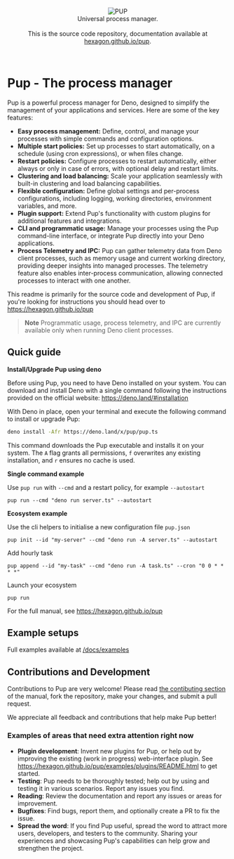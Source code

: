 <br>
<p align="center">
<img src="https://cdn.jsdelivr.net/gh/hexagon/pup@master/docs/resources/pup_dark.png" alt="PUP"><br>
Universal process manager.<br><br>
This is the source code repository, documentation available at <a href="https://hexagon.github.io/pup">hexagon.github.io/pup</a>.
</p>
<br>

# Pup - The process manager

Pup is a powerful process manager for Deno, designed to simplify the management of your applications and services. Here are some of the key features:

- **Easy process management:** Define, control, and manage your processes with simple commands and configuration options.
- **Multiple start policies:** Set up processes to start automatically, on a schedule (using cron expressions), or when files change.
- **Restart policies:** Configure processes to restart automatically, either always or only in case of errors, with optional delay and restart limits.
- **Clustering and load balancing:** Scale your application seamlessly with built-in clustering and load balancing capabilities.
- **Flexible configuration:** Define global settings and per-process configurations, including logging, working directories, environment variables, and more.
- **Plugin support:** Extend Pup's functionality with custom plugins for additional features and integrations.
- **CLI and programmatic usage:** Manage your processes using the Pup command-line interface, or integrate Pup directly into your Deno applications.
- **Process Telemetry and IPC:** Pup can gather telemetry data from Deno client processes, such as memory usage and current working directory, providing deeper insights into managed processes. The
  telemetry feature also enables inter-process communication, allowing connected processes to interact with one another.

This readme is primarily for the source code and development of Pup, if you're looking for instructions you should head over to <https://hexagon.github.io/pup>

> **Note** Programmatic usage, process telemetry, and IPC are currently available only when running Deno client processes.

## Quick guide

**Install/Upgrade Pup using deno**

Before using Pup, you need to have Deno installed on your system. You can download and install Deno with a single command following the instructions provided on the official website:
<https://deno.land/#installation>

With Deno in place, open your terminal and execute the following command to install or upgrade Pup:

```bash
deno install -Afr https://deno.land/x/pup/pup.ts
```

This command downloads the Pup executable and installs it on your system. The `A` flag grants all permissions, `f` overwrites any existing installation, and `r` ensures no cache is used.

**Single command example**

Use `pup run` with `--cmd` and a restart policy, for example `--autostart`

`pup run --cmd "deno run server.ts" --autostart`

**Ecosystem example**

Use the cli helpers to initialise a new configuration file `pup.json`

`pup init --id "my-server" --cmd "deno run -A server.ts" --autostart`

Add hourly task

`pup append --id "my-task" --cmd "deno run -A task.ts" --cron "0 0 * * * *"`

Launch your ecosystem

`pup run`

For the full manual, see <https://hexagon.github.io/pup>

## Example setups

Full examples available at [/docs/examples](/docs/examples)

## Contributions and Development

Contributions to Pup are very welcome! Please read [the contibuting section](https://hexagon.github.io/pup/contributing.html) of the manual, fork the repository, make your changes, and submit a pull
request.

We appreciate all feedback and contributions that help make Pup better!

### Examples of areas that need extra attention right now

- **Plugin development**: Invent new plugins for Pup, or help out by improving the existing (work in progress) web-interface plugin. See <https://hexagon.github.io/pup/examples/plugins/README.html> to
  get started.
- **Testing**: Pup needs to be thoroughly tested; help out by using and testing it in various scenarios. Report any issues you find.
- **Reading**: Review the documentation and report any issues or areas for improvement.
- **Bugfixes**: Find bugs, report them, and optionally create a PR to fix the issue.
- **Spread the word**: If you find Pup useful, spread the word to attract more users, developers, and testers to the community. Sharing your experiences and showcasing Pup's capabilities can help grow
  and strengthen the project.

